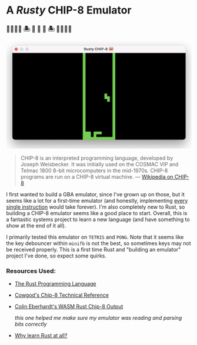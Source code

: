 # A *Rusty* CHIP-8 Emulator

### 🌊🌊🌊🌊 🏝️ 🦀 🦀 🦀 🏝️ 🌊🌊🌊🌊

![tetris in chip8](tetris.png)

> CHIP-8 is an interpreted programming language, developed by Joseph Weisbecker. It was initially used on the COSMAC VIP and Telmac 1800 8-bit microcomputers in the mid-1970s. CHIP-8 programs are run on a CHIP-8 virtual machine.
> — [Wikipedia on CHIP-8](https://en.wikipedia.org/wiki/CHIP-8)

I first wanted to build a GBA emulator, since I've grown up on those, but it seems like a lot for a first-time emulator (and honestly, implementing [every single instruction](https://meganesulli.com/generate-gb-opcodes/) would take forever). I'm also completely new to Rust, so building a CHIP-8 emulator seems like a good place to start. Overall, this is a fantastic systems project to learn a new language (and have something to show at the end of it all).

I primarily tested this emulator on `TETRIS` and `PONG`. Note that it seems like the key debouncer within `minifb` is not the best, so sometimes keys may not be received properly. This is a first time Rust and "building an emulator" project I've done, so expect some quirks.

### Resources Used:
- [The Rust Programming Language](https://doc.rust-lang.org/book/)
- [Cowgod's Chip-8 Technical Reference](http://devernay.free.fr/hacks/chip8/C8TECH10.HTM#1.0)
- [Colin Eberhardt's WASM Rust Chip-8 Output](https://colineberhardt.github.io/wasm-rust-chip8/web/) 

    *this one helped me make sure my emulator was reading and parsing bits correctly*
- [Why learn Rust at all?](https://www.youtube.com/watch?v=4YU_r70yGjQ)